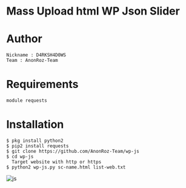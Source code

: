# Mass Upload html WP Json Slider

# Author
```
Nickname : D4RKSH4D0WS
Team : AnonRoz-Team
```

# Requirements
```
module requests
```

# Installation
```
$ pkg install python2
$ pip2 install requests
$ git clone https://github.com/AnonRoz-Team/wp-js
$ cd wp-js
  Target website with http or https
$ python2 wp-js.py sc-name.html list-web.txt
```
![js](https://user-images.githubusercontent.com/65480013/88470587-5af70100-cf28-11ea-9557-736576bf8839.JPG)
